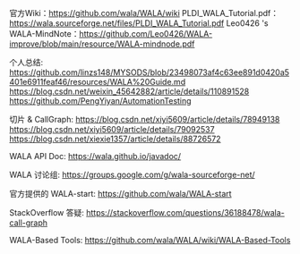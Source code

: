 官方Wiki：https://github.com/wala/WALA/wiki
PLDI_WALA_Tutorial.pdf：https://wala.sourceforge.net/files/PLDI_WALA_Tutorial.pdf
Leo0426 's WALA-MindNote：https://github.com/Leo0426/WALA-improve/blob/main/resource/WALA-mindnode.pdf

个人总结:
https://github.com/linzs148/MYSODS/blob/23498073af4c63ee891d0420a5401e6911feaf46/resources/WALA%20Guide.md
https://blog.csdn.net/weixin_45642882/article/details/110891528
https://github.com/PengYiyan/AutomationTesting


切片 & CallGraph:
https://blog.csdn.net/xiyi5609/article/details/78949138
https://blog.csdn.net/xiyi5609/article/details/79092537
https://blog.csdn.net/xiexie1357/article/details/88726572

WALA API Doc:
https://wala.github.io/javadoc/

WALA 讨论组:
https://groups.google.com/g/wala-sourceforge-net/

官方提供的 WALA-start:
https://github.com/wala/WALA-start

StackOverflow 答疑:
https://stackoverflow.com/questions/36188478/wala-call-graph

WALA-Based Tools:
https://github.com/wala/WALA/wiki/WALA-Based-Tools
